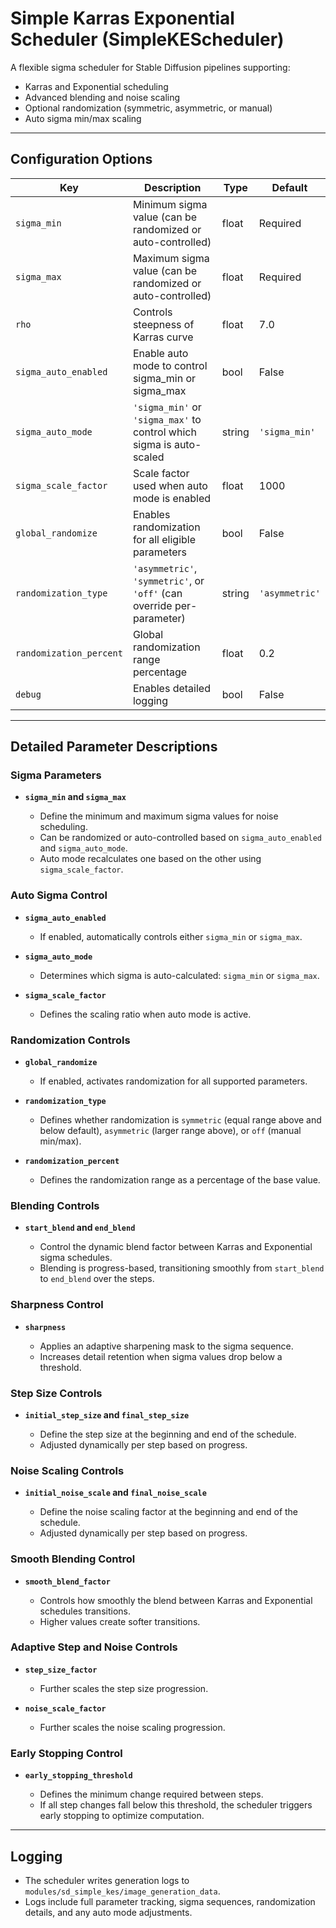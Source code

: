 # Simple Karras Exponential Scheduler (SimpleKEScheduler)

A flexible sigma scheduler for Stable Diffusion pipelines supporting:

* Karras and Exponential scheduling
* Advanced blending and noise scaling
* Optional randomization (symmetric, asymmetric, or manual)
* Auto sigma min/max scaling

---

## Configuration Options

| Key                     | Description                                                            | Type   | Default        |
| ----------------------- | ---------------------------------------------------------------------- | ------ | -------------- |
| `sigma_min`             | Minimum sigma value (can be randomized or auto-controlled)             | float  | Required       |
| `sigma_max`             | Maximum sigma value (can be randomized or auto-controlled)             | float  | Required       |
| `rho`                   | Controls steepness of Karras curve                                     | float  | 7.0            |
| `sigma_auto_enabled`    | Enable auto mode to control sigma\_min or sigma\_max                   | bool   | False          |
| `sigma_auto_mode`       | `'sigma_min'` or `'sigma_max'` to control which sigma is auto-scaled   | string | `'sigma_min'`  |
| `sigma_scale_factor`    | Scale factor used when auto mode is enabled                            | float  | 1000           |
| `global_randomize`      | Enables randomization for all eligible parameters                      | bool   | False          |
| `randomization_type`    | `'asymmetric'`, `'symmetric'`, or `'off'` (can override per-parameter) | string | `'asymmetric'` |
| `randomization_percent` | Global randomization range percentage                                  | float  | 0.2            |
| `debug`                 | Enables detailed logging                                               | bool   | False          |

---

## Detailed Parameter Descriptions

### Sigma Parameters

* **`sigma_min` and `sigma_max`**

  * Define the minimum and maximum sigma values for noise scheduling.
  * Can be randomized or auto-controlled based on `sigma_auto_enabled` and `sigma_auto_mode`.
  * Auto mode recalculates one based on the other using `sigma_scale_factor`.

### Auto Sigma Control

* **`sigma_auto_enabled`**

  * If enabled, automatically controls either `sigma_min` or `sigma_max`.
* **`sigma_auto_mode`**

  * Determines which sigma is auto-calculated: `sigma_min` or `sigma_max`.
* **`sigma_scale_factor`**

  * Defines the scaling ratio when auto mode is active.

### Randomization Controls

* **`global_randomize`**

  * If enabled, activates randomization for all supported parameters.
* **`randomization_type`**

  * Defines whether randomization is `symmetric` (equal range above and below default), `asymmetric` (larger range above), or `off` (manual min/max).
* **`randomization_percent`**

  * Defines the randomization range as a percentage of the base value.

### Blending Controls

* **`start_blend` and `end_blend`**

  * Control the dynamic blend factor between Karras and Exponential sigma schedules.
  * Blending is progress-based, transitioning smoothly from `start_blend` to `end_blend` over the steps.

### Sharpness Control

* **`sharpness`**

  * Applies an adaptive sharpening mask to the sigma sequence.
  * Increases detail retention when sigma values drop below a threshold.

### Step Size Controls

* **`initial_step_size` and `final_step_size`**

  * Define the step size at the beginning and end of the schedule.
  * Adjusted dynamically per step based on progress.

### Noise Scaling Controls

* **`initial_noise_scale` and `final_noise_scale`**

  * Define the noise scaling factor at the beginning and end of the schedule.
  * Adjusted dynamically per step based on progress.

### Smooth Blending Control

* **`smooth_blend_factor`**

  * Controls how smoothly the blend between Karras and Exponential schedules transitions.
  * Higher values create softer transitions.

### Adaptive Step and Noise Controls

* **`step_size_factor`**

  * Further scales the step size progression.
* **`noise_scale_factor`**

  * Further scales the noise scaling progression.

### Early Stopping Control

* **`early_stopping_threshold`**

  * Defines the minimum change required between steps.
  * If all step changes fall below this threshold, the scheduler triggers early stopping to optimize computation.

---

## Logging

* The scheduler writes generation logs to `modules/sd_simple_kes/image_generation_data`.
* Logs include full parameter tracking, sigma sequences, randomization details, and any auto mode adjustments.
